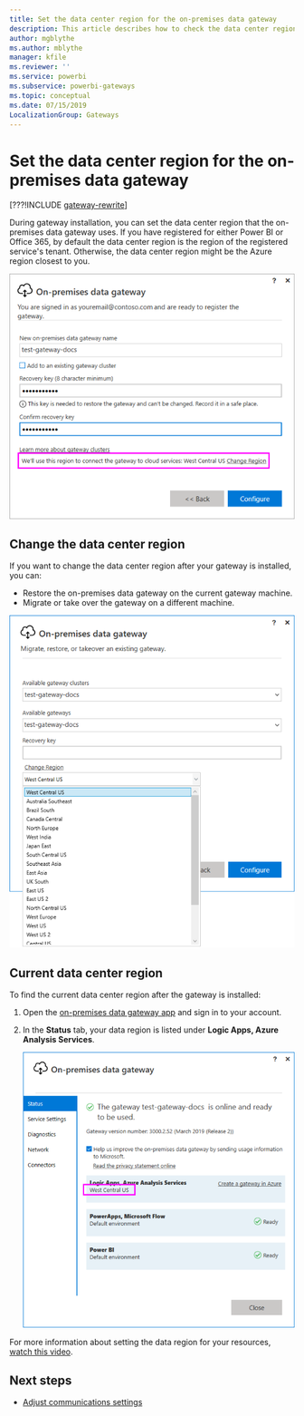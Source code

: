 ```yaml
---
title: Set the data center region for the on-premises data gateway
description: This article describes how to check the data center region and how its value can be set.
author: mgblythe
ms.author: mblythe
manager: kfile
ms.reviewer: ''
ms.service: powerbi
ms.subservice: powerbi-gateways
ms.topic: conceptual
ms.date: 07/15/2019
LocalizationGroup: Gateways 
---
```


# Set the data center region for the on-premises data gateway

[???!INCLUDE [gateway-rewrite](../includes/gateway-rewrite.md)]

During gateway installation, you can set the data center region that the on-premises data gateway uses. If you have registered for either Power BI or Office 365, by default the data center region is the region of the registered service's tenant. Otherwise, the data center region might be the Azure region closest to you.

![Registering the data gateway](media/service-gateway-data-region/data-center-region.png)

## Change the data center region

If you want to change the data center region after your gateway is installed, you can:

- Restore the on-premises data gateway on the current gateway machine.
- Migrate or take over the gateway on a different machine.

![Setting the gateway data center region after installation](media/service-gateway-data-region/restore-change-region.png)

## Current data center region

To find the current data center region after the gateway is installed:

1. Open the [on-premises data gateway app](service-gateway-app.md) and sign in to your account.
1. In the **Status** tab, your data region is listed under **Logic Apps, Azure Analysis Services**.

   ![Your data is stored in](media/service-gateway-data-region/gateway-data-center-region.png)

For more information about setting the data region for your resources, [watch this video](https://guyinacube.com/2018/01/power-bi-azure-analysis-services-gateway-data-region/).

## Next steps

* [Adjust communications settings](service-gateway-communication.md)

